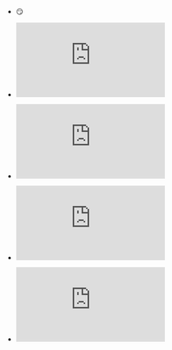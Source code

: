- :smirk:

- ![MySQL DATA](https://github.com/awesome33rabbit/mission/blob/master/DATA.md)


- ![RESTAPI](https://github.com/awesome33rabbit/mission/blob/master/RESTAPI.md)


- ![DEPLOYMENT](https://github.com/awesome33rabbit/mission/blob/master/DEPLOYMENT.md)

- ![DEPLOYMENT](https://github.com/awesome33rabbit/DEPLOYMENT/blob/master/Windows_Server_DEPLOYMENT.md)
